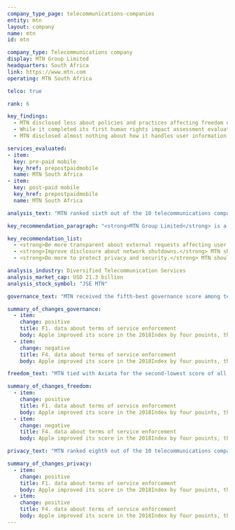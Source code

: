```yaml
---
company_type_page: telecommunications-companies
entity: mtn
layout: company
name: mtn
id: mtn

company_type: Telecommunications company
display: MTN Group Limited
headquarters: South Africa
link: https://www.mtn.com
operating: MTN South Africa

telco: true

rank: 6

key_findings:
  - MTN disclosed less about policies and practices affecting freedom of expression and privacy than most of its peers.
  - While it completed its first human rights impact assessment evaluating risks to users’ freedom of expression and privacy, MTN still lacked transparency about key policies affecting these rights, including how it handles government requests to shut down networks and to hand over user information.
  - MTN disclosed almost nothing about how it handles user information, including what it collects, shares, and for what purpose, as well as what steps it takes to keep user information secure.

services_evaluated:
- item:
  key: pre-paid mobile
  key_href: prepostpaidmobile
  name: MTN South Africa
- item:
  key: post-paid mobile
  key_href: prepostpaidmobile
  name: MTN South Africa

analysis_text: "MTN ranked sixth out of the 10 telecommunications companies evaluated, disclosing little about policies and practices affecting freedom of expression and privacy. In 2017, the company conducted its first human rights impact assessment evaluating freedom of expression and privacy risks associated with its products and services, resulting in an improved governance score in the 2018 Index. However, MTN’s privacy score declined due to less clear disclosure of how it responds to government requests for user information. While South African law prevents MTN South Africa from disclosing information about government requests for user information, MTN at the group level could still be much more transparent about many of its policies and practices that affect users’ freedom of expression and privacy."

key_recommendation_paragraph: "<strong>MTN Group Limited</strong> is a telecommunications company that serves markets in <a href=\"https://www.mtn.com/en/mtn-group/about-us/our-story/Pages/where-we-are.aspx\" target=\"_blank\">24 countries</a> in Africa and the Middle East. It offers voice and data services, and business services, such as cloud, infrastructure, network, software, and enterprise mobility."

key_recommendation_list:
  - <strong>Be more transparent about external requests affecting user rights.</strong> MTN should disclose information about government and private requests to restrict content or accounts, and about private requests for user information.
  - <strong>Improve disclosure about network shutdowns.</strong> MTN should disclose more information about how the company handles government network shutdowns, including making a clear commitment to push back against these types of requests.
  - <strong>Do more to protect privacy and security.</strong> MTN should be more transparent about how it handles user information, including how it keeps user information secure.

analysis_industry: Diversified Telecommunication Services
analysis_market_cap: USD 21.3 billion
analysis_stock_symbol: "JSE MTN"

governance_text: "MTN received the fifth-best governance score among telecommunications companies. It improved its governance score in the 2018 Index by disclosing it conducted human rights due diligence on its products and services (G4). The company disclosed an explicit commitment to freedom of expression and privacy as human rights (G1), and evidence of senior leadership oversight within the company on these issues (G2). However, the company fell short on other governance indicators: it disclosed a whistleblower program, but only for reporting cases of corruption and fraud (G3). Likewise, it lacked clear disclosure of whether it engages with stakeholders representing people whose freedom of expression and privacy are directly impacted by the company’s business (G5), or of a grievance and remedy mechanism allowing users to voice freedom of expression and privacy complaints (G6)."

summary_of_changes_governance:
  - item:
    change: positive
    title: F1. data about terms of service enforcement
    body: Apple improved its score in the 2018Index by four pouints, the second-largest score improvement of any company evaluated(after Twitter). The company improved its public commitment.
  - item:
    change: negative
    title: F4. data about terms of service enforcement
    body: Apple improved its score in the 2018Index by four pouints, the second-largest score improvement of any company evaluated(after Twitter). The company improved its public commitment.

freedom_text: "MTN tied with Axiata for the second-lowest score of all telecommunications companies in the Freedom of Expression category, ahead of only Bharti Airtel.<br /><br /><strong>Content and account restriction requests:</strong> MTN was one of six telecommunications companies to disclose nothing about its process for handling government and private requests to block content or restrict user accounts (F5-F7). South African law does not prevent companies from disclosing information about how they handle these requests, nor does it prohibit them from publishing this data. <br /><br /><strong>Network management and shutdowns:</strong> MTN South Africa disclosed little about its network management and shutdown policies, on par with Airtel India and América Móvil’s Telcel (F9). The company disclosed a program enabling users to access Facebook without it counting towards their data cap, a practice known as “<a href=\"https://social.techcrunch.com/2017/04/16/wtf-is-zero-rating\" target=\"_blank\">zero rating</a>,” but disclosed no additional information about its network management practices (F9). MTN <a href=\"https://www.mtn.com/MTN%20Service%20Detail%20Report%20archive/MTN%20Group%20Sustainability%20Report%202016.pdf\" target=\"_blank\">committed</a> to notify users about network service disruptions when it is “safe and legal” to do so, and <a href=\"https://www.mtn.com/MTN%20Service%20Detail%20Report%20archive/MTN_Group_Sustainabilty_Report_2015.pdf\" target=\"_blank\">provided</a> an example of when it pushed back against a network shutdown request, though it fell short of making a clear and unequivocal commitment to push back against all such requests (F10).<br /><br /><strong>Identity policy:</strong> MTN South Africa did not disclose if it requires pre-paid mobile users to register their SIM card with the company using their government-issued identification. All mobile phone users in South Africa are <a href=\"http://www.internet.org.za/ricpci.html\" target=\"_blank\">legally required</a> to do so (F11)."

summary_of_changes_freedom:
  - item:
    change: positive
    title: F1. data about terms of service enforcement
    body: Apple improved its score in the 2018Index by four pouints, the second-largest score improvement of any company evaluated(after Twitter). The company improved its public commitment.
  - item:
    change: negative
    title: F4. data about terms of service enforcement
    body: Apple improved its score in the 2018Index by four pouints, the second-largest score improvement of any company evaluated(after Twitter). The company improved its public commitment.

privacy_text: "MTN ranked eighth out of the 10 telecommunications companies in the Privacy category, ahead of only Etisalat and Ooredoo.<br /><br /><strong>Handling of user information:</strong> MTN South Africa disclosed less than most of its peers about its handling of user information (P3-P8). It provided just minimal information about what types of user information it collects and why (P3, P5), and no information about what information it shares (P4), or for how long it retains user information (P6). It also did not disclose any options for users to control what information the company collects and uses (P7), or options for users to obtain all of the information the company holds on them (P8).<br /><br /><strong>Requests for user information:</strong> Like most telecommunications companies, MTN provided almost no information about how it handles government and private requests for user information (P10-P11). While the company <a href=\"http://www.mtn-investor.com/mtn_ar2012/gov-social.php\" target=\"_blank\">previously provided</a> information on how it carries out due diligence on government and private requests, researchers were unable to locate such information in current company disclosure. Companies in South Africa are <a href=\"http://www.internet.org.za/ricpci.html\" target=\"_blank\">prohibited</a> from publishing information about government requests for user information, including the fact that a request was made, but nothing prevents them from fully disclosing how they handle private requests and the number of these requests they receive and comply with. <br /><br /><strong>Security:</strong> MTN South Africa disclosed minimal information about its security policies, performing better than only Etisalat UAE and Ooredoo Qatar on these indicators (P13-P18). However, it was one of only two telecommunications companies (along with AT&T) to offer any disclosure on its processes for addressing security vulnerabilities (P14). Like most of its peers, MTN South Africa provided no information about its policies for responding in the event of a data breach (P15)."

summary_of_changes_privacy:
  - item:
    change: positive
    title: F1. data about terms of service enforcement
    body: Apple improved its score in the 2018Index by four pouints, the second-largest score improvement of any company evaluated(after Twitter). The company improved its public commitment.
  - item:
    change: positive
    title: F4. data about terms of service enforcement
    body: Apple improved its score in the 2018Index by four pouints, the second-largest score improvement of any company evaluated(after Twitter). The company improved its public commitment.
---
```

